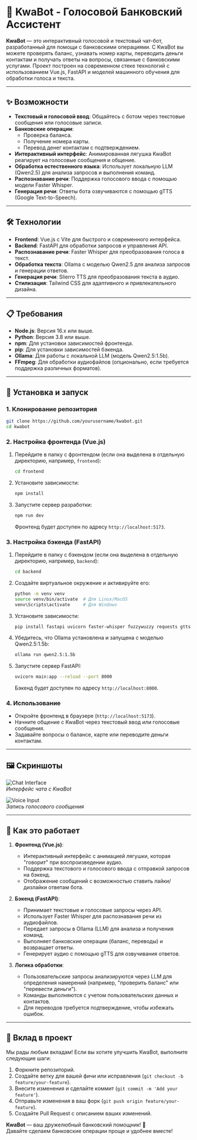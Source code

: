 # 🐸 KwaBot - Голосовой Банковский Ассистент
 
**KwaBot** — это интерактивный голосовой и текстовый чат-бот, разработанный для помощи с банковскими операциями. С KwaBot вы можете проверять баланс, узнавать номер карты, переводить деньги контактам и получать ответы на вопросы, связанные с банковскими услугами. Проект построен на современном стеке технологий с использованием Vue.js, FastAPI и моделей машинного обучения для обработки голоса и текста.

---

## ✨ Возможности

- **Текстовый и голосовой ввод**: Общайтесь с ботом через текстовые сообщения или голосовые записи.
- **Банковские операции**:
  - Проверка баланса.
  - Получение номера карты.
  - Перевод денег контактам с подтверждением.
- **Интерактивный интерфейс**: Анимированная лягушка KwaBot реагирует на голосовые сообщения и общение.
- **Обработка естественного языка**: Использует локальную LLM (Qwen2.5) для анализа запросов и выполнения команд.
- **Распознавание речи**: Поддержка голосового ввода с помощью модели Faster Whisper.
- **Генерация речи**: Ответы бота озвучиваются с помощью gTTS (Google Text-to-Speech).

---

## 🛠 Технологии

- **Frontend**: Vue.js с Vite для быстрого и современного интерфейса.
- **Backend**: FastAPI для обработки запросов и управления API.
- **Распознавание речи**: Faster Whisper для преобразования голоса в текст.
- **Обработка текста**: Ollama с моделью Qwen2.5 для анализа запросов и генерации ответов.
- **Генерация речи**: Slierro TTS для преобразования текста в аудио.
- **Стилизация**: Tailwind CSS для адаптивного и привлекательного дизайна.

---

## 📋 Требования

- **Node.js**: Версия 16.x или выше.
- **Python**: Версия 3.8 или выше.
- **npm**: Для установки зависимостей фронтенда.
- **pip**: Для установки зависимостей бэкенда.
- **Ollama**: Для работы с локальной LLM (модель Qwen2.5:1.5b).
- **FFmpeg**: Для обработки аудиофайлов (опционально, если требуется поддержка различных форматов).

---

## 🚀 Установка и запуск

### 1. Клонирование репозитория
```bash
git clone https://github.com/yourusername/kwabot.git
cd kwabot
```

### 2. Настройка фронтенда (Vue.js)
1. Перейдите в папку с фронтендом (если она выделена в отдельную директорию, например, `frontend`):
   ```bash
   cd frontend
   ```
2. Установите зависимости:
   ```bash
   npm install
   ```
3. Запустите сервер разработки:
   ```bash
   npm run dev
   ```
   Фронтенд будет доступен по адресу `http://localhost:5173`.

### 3. Настройка бэкенда (FastAPI)
1. Перейдите в папку с бэкендом (если она выделена в отдельную директорию, например, `backend`):
   ```bash
   cd backend
   ```
2. Создайте виртуальное окружение и активируйте его:
   ```bash
   python -m venv venv
   source venv/bin/activate  # Для Linux/MacOS
   venv\Scripts\activate     # Для Windows
   ```
3. Установите зависимости:
   ```bash
   pip install fastapi uvicorn faster-whisper fuzzywuzzy requests gtts pydantic
   ```
4. Убедитесь, что Ollama установлена и запущена с моделью Qwen2.5:1.5b:
   ```bash
   ollama run qwen2.5:1.5b
   ```
5. Запустите сервер FastAPI:
   ```bash
   uvicorn main:app --reload --port 8000
   ```
   Бэкенд будет доступен по адресу `http://localhost:8000`.

### 4. Использование
- Откройте фронтенд в браузере (`http://localhost:5173`).
- Начните общение с KwaBot через текстовый ввод или голосовые сообщения.
- Задавайте вопросы о балансе, карте или переводите деньги контактам.

---

## 🖼 Скриншоты

![Chat Interface](https://via.placeholder.com/800x400?text=Chat+Interface)  
*Интерфейс чата с KwaBot*

![Voice Input](https://via.placeholder.com/800x400?text=Voice+Input)  
*Запись голосового сообщения*

---

## 📖 Как это работает

1. **Фронтенд (Vue.js)**:
   - Интерактивный интерфейс с анимацией лягушки, которая "говорит" при воспроизведении аудио.
   - Поддержка текстового и голосового ввода с отправкой запросов на бэкенд.
   - Отображение сообщений с возможностью ставить лайки/дизлайки ответам бота.

2. **Бэкенд (FastAPI)**:
   - Принимает текстовые и голосовые запросы через API.
   - Использует Faster Whisper для распознавания речи из аудиофайлов.
   - Передает запросы в Ollama (LLM) для анализа и получения команд.
   - Выполняет банковские операции (баланс, переводы) и возвращает ответы.
   - Генерирует аудио с помощью gTTS для озвучивания ответов.

3. **Логика обработки**:
   - Пользовательские запросы анализируются через LLM для определения намерений (например, "проверить баланс" или "перевести деньги").
   - Команды выполняются с учетом пользовательских данных и контактов.
   - Для переводов требуется подтверждение, чтобы избежать ошибок.

---

## 🤝 Вклад в проект

Мы рады любым вкладам! Если вы хотите улучшить KwaBot, выполните следующие шаги:
1. Форкните репозиторий.
2. Создайте ветку для вашей фичи или исправления (`git checkout -b feature/your-feature`).
3. Внесите изменения и сделайте коммит (`git commit -m 'Add your feature'`).
4. Отправьте изменения в ваш форк (`git push origin feature/your-feature`).
5. Создайте Pull Request с описанием ваших изменений.



**KwaBot** — ваш дружелюбный банковский помощник! 🐸  
Давайте сделаем банковские операции проще и удобнее вместе!
